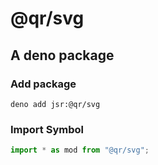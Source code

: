 # @qr/svg  
## A deno package  

### Add package  
`deno add jsr:@qr/svg`  

### Import Symbol
```typescript
import * as mod from "@qr/svg";
```